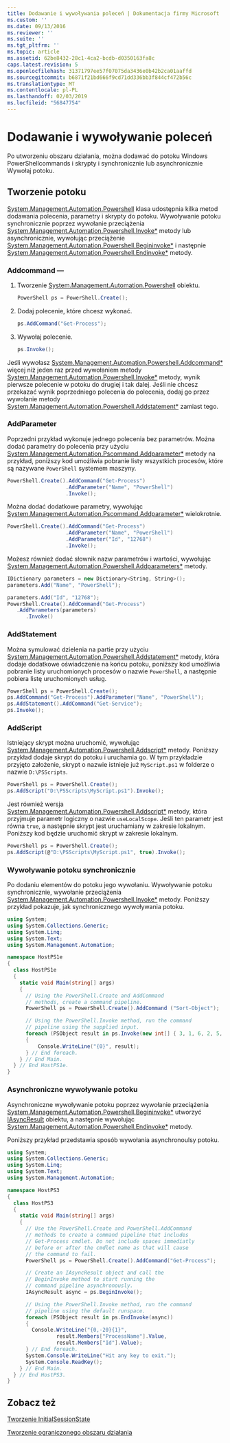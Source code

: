 ```yaml
---
title: Dodawanie i wywoływania poleceń | Dokumentacja firmy Microsoft
ms.custom: ''
ms.date: 09/13/2016
ms.reviewer: ''
ms.suite: ''
ms.tgt_pltfrm: ''
ms.topic: article
ms.assetid: 62be8432-28c1-4ca2-bcdb-d0350163fa8c
caps.latest.revision: 5
ms.openlocfilehash: 31371797ee57f07075da3436e0b42b2ca01aaffd
ms.sourcegitcommit: b6871f21bd666f9cd71dd336bb3f844cf472b56c
ms.translationtype: MT
ms.contentlocale: pl-PL
ms.lasthandoff: 02/03/2019
ms.locfileid: "56847754"
---
```

# <a name="adding-and-invoking-commands"></a>Dodawanie i wywoływanie poleceń

Po utworzeniu obszaru działania, można dodawać do potoku Windows PowerShellcommands i skrypty i synchronicznie lub asynchronicznie Wywołaj potoku.

## <a name="creating-a-pipeline"></a>Tworzenie potoku

 [System.Management.Automation.Powershell](/dotnet/api/system.management.automation.powershell) klasa udostępnia kilka metod dodawania polecenia, parametry i skrypty do potoku. Wywoływanie potoku synchronicznie poprzez wywołanie przeciążenia [System.Management.Automation.Powershell.Invoke*](/dotnet/api/System.Management.Automation.PowerShell.Invoke) metody lub asynchronicznie, wywołując przeciążenie [ System.Management.Automation.Powershell.Begininvoke*](/dotnet/api/System.Management.Automation.PowerShell.BeginInvoke) i następnie [System.Management.Automation.Powershell.Endinvoke*](/dotnet/api/System.Management.Automation.PowerShell.EndInvoke) metody.

### <a name="addcommand"></a>Addcommand —

1. Tworzenie [System.Management.Automation.Powershell](/dotnet/api/system.management.automation.powershell) obiektu.

   ```csharp
   PowerShell ps = PowerShell.Create();
   ```

2. Dodaj polecenie, które chcesz wykonać.

   ```csharp
   ps.AddCommand("Get-Process");
   ```

3. Wywołaj polecenie.

   ```csharp
   ps.Invoke();
   ```

 Jeśli wywołasz [System.Management.Automation.Powershell.Addcommand*](/dotnet/api/System.Management.Automation.PowerShell.AddCommand) więcej niż jeden raz przed wywołaniem metody [System.Management.Automation.Powershell.Invoke*](/dotnet/api/System.Management.Automation.PowerShell.Invoke) metody, wynik pierwsze polecenie w potoku do drugiej i tak dalej. Jeśli nie chcesz przekazać wynik poprzedniego polecenia do polecenia, dodaj go przez wywołanie metody [System.Management.Automation.Powershell.Addstatement*](/dotnet/api/System.Management.Automation.PowerShell.AddStatement) zamiast tego.

### <a name="addparameter"></a>AddParameter

 Poprzedni przykład wykonuje jednego polecenia bez parametrów. Można dodać parametry do polecenia przy użyciu [System.Management.Automation.Pscommand.Addparameter*](/dotnet/api/System.Management.Automation.PSCommand.AddParameter) metody na przykład, poniższy kod umożliwia pobranie listy wszystkich procesów, które są nazywane `PowerShell` systemem maszyny.

```csharp
PowerShell.Create().AddCommand("Get-Process")
                   .AddParameter("Name", "PowerShell")
                   .Invoke();
```

 Można dodać dodatkowe parametry, wywołując [System.Management.Automation.Pscommand.Addparameter*](/dotnet/api/System.Management.Automation.PSCommand.AddParameter) wielokrotnie.

```csharp
PowerShell.Create().AddCommand("Get-Process")
                   .AddParameter("Name", "PowerShell")
                   .AddParameter("Id", "12768")
                   .Invoke();
```

 Możesz również dodać słownik nazw parametrów i wartości, wywołując [System.Management.Automation.Powershell.Addparameters*](/dotnet/api/System.Management.Automation.PowerShell.AddParameters) metody.

```csharp
IDictionary parameters = new Dictionary<String, String>();
parameters.Add("Name", "PowerShell");

parameters.Add("Id", "12768");
PowerShell.Create().AddCommand("Get-Process")
   .AddParameters(parameters)
      .Invoke()

```

### <a name="addstatement"></a>AddStatement

 Można symulować dzielenia na partie przy użyciu [System.Management.Automation.Powershell.Addstatement*](/dotnet/api/System.Management.Automation.PowerShell.AddStatement) metody, która dodaje dodatkowe oświadczenie na końcu potoku, poniższy kod umożliwia pobranie listy uruchomionych procesów o nazwie `PowerShell`, a następnie pobiera listę uruchomionych usług.

```csharp
PowerShell ps = PowerShell.Create();
ps.AddCommand("Get-Process").AddParameter("Name", "PowerShell");
ps.AddStatement().AddCommand("Get-Service");
ps.Invoke();
```

### <a name="addscript"></a>AddScript

 Istniejący skrypt można uruchomić, wywołując [System.Management.Automation.Powershell.Addscript*](/dotnet/api/System.Management.Automation.PowerShell.AddScript) metody. Poniższy przykład dodaje skrypt do potoku i uruchamia go. W tym przykładzie przyjęto założenie, skrypt o nazwie istnieje już `MyScript.ps1` w folderze o nazwie `D:\PSScripts`.

```csharp
PowerShell ps = PowerShell.Create();
ps.AddScript("D:\PSScripts\MyScript.ps1").Invoke();
```

 Jest również wersja [System.Management.Automation.Powershell.Addscript*](/dotnet/api/System.Management.Automation.PowerShell.AddScript) metody, która przyjmuje parametr logiczny o nazwie `useLocalScope`. Jeśli ten parametr jest równa `true`, a następnie skrypt jest uruchamiany w zakresie lokalnym. Poniższy kod będzie uruchomić skrypt w zakresie lokalnym.

```csharp
PowerShell ps = PowerShell.Create();
ps.AddScript(@"D:\PSScripts\MyScript.ps1", true).Invoke();
```

### <a name="invoking-a-pipeline-synchronously"></a>Wywoływanie potoku synchronicznie

 Po dodaniu elementów do potoku jego wywołaniu. Wywoływanie potoku synchronicznie, wywołanie przeciążenia [System.Management.Automation.Powershell.Invoke*](/dotnet/api/System.Management.Automation.PowerShell.Invoke) metody. Poniższy przykład pokazuje, jak synchronicznego wywoływania potoku.

```csharp
using System;
using System.Collections.Generic;
using System.Linq;
using System.Text;
using System.Management.Automation;

namespace HostPS1e
{
  class HostPS1e
  {
    static void Main(string[] args)
    {
      // Using the PowerShell.Create and AddCommand
      // methods, create a command pipeline.
      PowerShell ps = PowerShell.Create().AddCommand ("Sort-Object");

      // Using the PowerShell.Invoke method, run the command
      // pipeline using the supplied input.
      foreach (PSObject result in ps.Invoke(new int[] { 3, 1, 6, 2, 5, 4 }))
      {
          Console.WriteLine("{0}", result);
      } // End foreach.
    } // End Main.
  } // End HostPS1e.
}
```

### <a name="invoking-a-pipeline-asynchronously"></a>Asynchroniczne wywoływanie potoku

 Asynchroniczne wywoływanie potoku poprzez wywołanie przeciążenia [System.Management.Automation.Powershell.Begininvoke*](/dotnet/api/System.Management.Automation.PowerShell.BeginInvoke) utworzyć [IAsyncResult](http://msdn.microsoft.com/library/system.iasyncresult\(v=vs.110\).aspx) obiektu, a następnie wywołując [ System.Management.Automation.Powershell.Endinvoke*](/dotnet/api/System.Management.Automation.PowerShell.EndInvoke) metody.

 Poniższy przykład przedstawia sposób wywołania asynchronoulsy potoku.

```csharp
using System;
using System.Collections.Generic;
using System.Linq;
using System.Text;
using System.Management.Automation;

namespace HostPS3
{
  class HostPS3
  {
    static void Main(string[] args)
    {
      // Use the PowerShell.Create and PowerShell.AddCommand
      // methods to create a command pipeline that includes
      // Get-Process cmdlet. Do not include spaces immediatly
      // before or after the cmdlet name as that will cause
      // the command to fail.
      PowerShell ps = PowerShell.Create().AddCommand("Get-Process");

      // Create an IAsyncResult object and call the
      // BeginInvoke method to start running the
      // command pipeline asynchronously.
      IAsyncResult async = ps.BeginInvoke();

      // Using the PowerShell.Invoke method, run the command
      // pipeline using the default runspace.
      foreach (PSObject result in ps.EndInvoke(async))
      {
        Console.WriteLine("{0,-20}{1}",
                result.Members["ProcessName"].Value,
                result.Members["Id"].Value);
      } // End foreach.
      System.Console.WriteLine("Hit any key to exit.");
      System.Console.ReadKey();
    } // End Main.
  } // End HostPS3.
}
```

## <a name="see-also"></a>Zobacz też

 [Tworzenie InitialSessionState](./creating-an-initialsessionstate.md)

 [Tworzenie ograniczonego obszaru działania](./creating-a-constrained-runspace.md)
